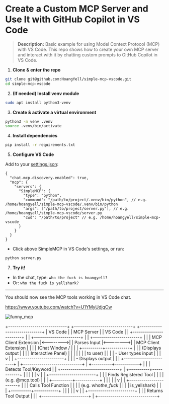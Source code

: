 # Create a Custom MCP Server and Use It with GitHub Copilot in VS Code

> **Description:**
> Basic example for using Model Context Protocol (MCP) with VS Code. This repo shows how to create your own MCP server and interact with it by chatting custom prompts to GitHub Copilot in VS Code.

1. **Clone & enter the repo**

```sh
git clone git@github.com:HoangYell/simple-mcp-vscode.git
cd simple-mcp-vscode
```

2. **(If needed) Install venv module**

```sh
sudo apt install python3-venv
```

3. **Create & activate a virtual environment**

```sh
python3 -m venv .venv
source .venv/bin/activate
```

4. **Install dependencies**

```sh
pip install -r requirements.txt
```

5. **Configure VS Code**

Add to your [settings.json](vscode://settings/chat.mcp.discovery.enabled):

```jsonc
{
  "chat.mcp.discovery.enabled": true,
  "mcp": {
    "servers": {
      "SimpleMCP": {
        "type": "python",
        "command": "/path/to/project/.venv/bin/python", // e.g. /home/hoangyell/simple-mcp-vscode/.venv/bin/python
        "args": ["/path/to/project/server.py"], // e.g. /home/hoangyell/simple-mcp-vscode/server.py
        "cwd": "/path/to/project" // e.g. /home/hoangyell/simple-mcp-vscode
      }
    }
  }
}
```

- Click <Start> above SimpleMCP in VS Code's settings, or run:

```sh
python server.py
```

7. **Try it!**

- In the chat, type: `who the fuck is hoangyell?`
- Or: `who the fuck is yellshark?`

---

You should now see the MCP tools working in VS Code chat.

https://www.youtube.com/watch?v=U1YMyUdjqCw

![funny_mcp](https://raw.githubusercontent.com/HoangGeek/store/refs/heads/main/github_copilot/mcp/custom_mcp.png)

+-----------------------------+ +-----------------------------+ +-----------------------------+
| VS Code | | MCP Server | | VS Code |
| +-----------------------+ | | +-----------------------+ | | +-----------------------+ |
| | MCP Client Extension |<-------->| | Parses Input |<-------->| | MCP Client Extension | |
| | (Chat Window / | | | +----------+------------+ | | | (Displays output | |
| | Interactive Panel) | | | | | | | to user) | |
| | - User types input | | | v | | +-----------------------+ |
| | - Displays output | | | +-----------------------+ | +-----------------------------+
| +----------+------------+ | | | Detects Tool/Keyword | |
+-----------------------------+ | +----------+------------+ |
| | |
| v |
| +-----------------------+ |
| | Finds Registered Tool | |
| | (e.g. @mcp.tool) | |
| +----------+------------+ |
| | |
| v |
| +-----------------------+ |
| | Calls Tool Function | |
| | (e.g. who*the_fuck* | |
| | is_yellshark) | |
| +----------+------------+ |
| | |
| v |
| +-----------------------+ |
| | Returns Tool Output | |
| +-----------------------+ |
+-----------------------------+
